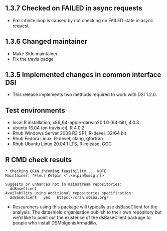 ## 1.3.7 Checked on FAILED in async requests

* Fix: infinite loop is caused by not checking on FAILED state in async request

## 1.3.6 Changed maintainer
* Make Sido maintainer
* Fix the travis badge

## 1.3.5 Implemented changes in common interface DSI
* This release implements two methods required to work with DSI 1.2.0.

## Test environments
* local R installation, x86_64-apple-darwin20.1.0 (64-bit), 4.0.3
* ubuntu 16.04 (on travis-ci), R 4.0.2
* Rhub Windows Server 2008 R2 SP1, R-devel, 32/64 bit
* Rhub Fedora Linux, R-devel, clang, gfortran
* Rhub Ubuntu Linux 20.04.1 LTS, R-release, GCC

## R CMD check results

```
* checking CRAN incoming feasibility ... NOTE
Maintainer: 'Fleur Kelpin <f.kelpin@umcg.nl>'

Suggests or Enhances not in mainstream repositories:
  dsBaseClient
Availability using Additional_repositories specification:
  dsBaseClient   yes   https://cran.obiba.org/
```
* Researchers using this package will typically use dsBaseClient for the analysis.
The datashield organisation publish to their own repository but we'd like to point out
the existence of the dsBaseClient package to people who install DSMolgenisArmadillo.

